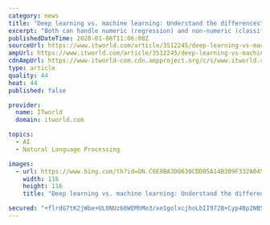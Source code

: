 ```yaml
---
category: news
title: "Deep learning vs. machine learning: Understand the differences"
excerpt: "Both can handle numeric (regression) and non-numeric (classification) problems, although there are several application areas, such as object recognition and language translation, where deep learning models tend to produce better fits than machine learning models. Machine learning algorithms are often divided into supervised (the training data ..."
publishedDateTime: 2020-01-06T11:06:00Z
sourceUrl: https://www.itworld.com/article/3512245/deep-learning-vs-machine-learning-understand-the-differences.html
ampUrl: https://www.itworld.com/article/3512245/deep-learning-vs-machine-learning-understand-the-differences.amp.html
cdnAmpUrl: https://www-itworld-com.cdn.ampproject.org/c/s/www.itworld.com/article/3512245/deep-learning-vs-machine-learning-understand-the-differences.amp.html
type: article
quality: 44
heat: 44
published: false

provider:
  name: ITworld
  domain: itworld.com

topics:
  - AI
  - Natural Language Processing

images:
  - url: https://www.bing.com/th?id=ON.C6E9BA3D0630CDD05A14B309F332A045
    width: 116
    height: 116
    title: "Deep learning vs. machine learning: Understand the differences"

secured: "+flrdG7tK2jWbe+UL0NUz60WEMhMo3/xe1golxcjhoLbII972B+Cyp4Bp2NB5beeK9CZ56F3KwFeiekSt5hd7gdfaHDE0+KB+WkqQs+/Sbb5Tf4pn4dEhWQKczi6BBCmeRtb+5zJTsGn1ZDaSqrHS28sOdPiRNXoIvCNpdxBi9bmXPRcWMLqymy5sscDp3zHzU0noISoVMKU3gO46mD5dBGN+jVATKzuCkRIm8chp5xKiQDPVAjR4pjdOaYvbE7FBhntMIbl6qK3TeIxqNlIlA==;bwRjxOXElRWx4ycb6JZBCQ=="
---
```


